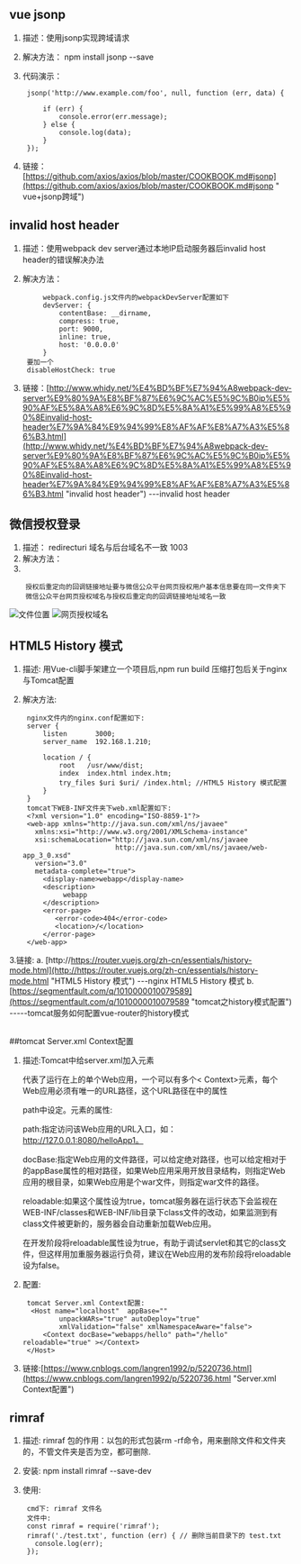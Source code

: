 ## vue jsonp 
1. 描述：使用jsonp实现跨域请求
2. 解决方法： npm install jsonp --save
3. 代码演示：

    	jsonp('http://www.example.com/foo', null, function (err, data) {

			if (err) {
				console.error(err.message);
			} else {
				console.log(data);
			}
		});

4. 链接：[https://github.com/axios/axios/blob/master/COOKBOOK.md#jsonp](https://github.com/axios/axios/blob/master/COOKBOOK.md#jsonp " vue+jsonp跨域")
## 
## invalid host header
1. 描述：使用webpack dev server通过本地IP启动服务器后invalid host header的错误解决办法
2. 解决方法： 
 
			webpack.config.js文件内的webpackDevServer配置如下
			devServer: {
			    contentBase: __dirname,
			    compress: true,
			    port: 9000,
			    inline: true,
			    host: '0.0.0.0'
			}
		要加一个
        disableHostCheck: true


3. 链接：[http://www.whidy.net/%E4%BD%BF%E7%94%A8webpack-dev-server%E9%80%9A%E8%BF%87%E6%9C%AC%E5%9C%B0ip%E5%90%AF%E5%8A%A8%E6%9C%8D%E5%8A%A1%E5%99%A8%E5%90%8Einvalid-host-header%E7%9A%84%E9%94%99%E8%AF%AF%E8%A7%A3%E5%86%B3.html](http://www.whidy.net/%E4%BD%BF%E7%94%A8webpack-dev-server%E9%80%9A%E8%BF%87%E6%9C%AC%E5%9C%B0ip%E5%90%AF%E5%8A%A8%E6%9C%8D%E5%8A%A1%E5%99%A8%E5%90%8Einvalid-host-header%E7%9A%84%E9%94%99%E8%AF%AF%E8%A7%A3%E5%86%B3.html "invalid host header") ---invalid host header
##


## 微信授权登录
1. 描述： redirecturi 域名与后台域名不一致 1003
2. 解决方法： 
3. 
	
		授权后重定向的回调链接地址要与微信公众平台网页授权用户基本信息要在同一文件夹下
		微信公众平台网页授权域名与授权后重定向的回调链接地址域名一致

![文件位置](https://i.imgur.com/jEpYfFC.png)
![网页授权域名](https://i.imgur.com/JiOzJ5M.png)
##

## HTML5 History 模式
1. 描述: 用Vue-cli脚手架建立一个项目后,npm run build 压缩打包后关于nginx与Tomcat配置
2. 解决方法:
    
  			
        nginx文件内的nginx.conf配置如下:
		server {
        	listen       3000;
        	server_name  192.168.1.210;

	        location / {
	            root   /usr/www/dist;
	            index  index.html index.htm;
	            try_files $uri $uri/ /index.html; //HTML5 History 模式配置
	        }
        }
        tomcat下WEB-INF文件夹下web.xml配置如下:
		<?xml version="1.0" encoding="ISO-8859-1"?>
		<web-app xmlns="http://java.sun.com/xml/ns/javaee"
		  xmlns:xsi="http://www.w3.org/2001/XMLSchema-instance"
		  xsi:schemaLocation="http://java.sun.com/xml/ns/javaee
		                      http://java.sun.com/xml/ns/javaee/web-app_3_0.xsd"
		  version="3.0"
		  metadata-complete="true">
			<display-name>webapp</display-name>
			<description>
			     webapp
			</description>
		    <error-page>  
			   <error-code>404</error-code>  
			   <location>/</location>  
			</error-page>  
		</web-app>
 3.链接: 
 a. [http://https://router.vuejs.org/zh-cn/essentials/history-mode.html](http://https://router.vuejs.org/zh-cn/essentials/history-mode.html "HTML5 History 模式")  ---nginx HTML5 History 模式
 b.[https://segmentfault.com/q/1010000010079589](https://segmentfault.com/q/1010000010079589 "tomcat之history模式配置") -----tomcat服务如何配置vue-router的history模式
##

##tomcat Server.xml Context配置
1. 描述:Tomcat中给server.xml加入<Context>元素

	<Context>代表了运行在<Host>上的单个Web应用，一个<Host>可以有多个< Context>元素，每个Web应用必须有唯一的URL路径，这个URL路径在<Context>中的属性
	
	path中设定。<Context>元素的属性: 
	
	path:指定访问该Web应用的URL入口，如：http://127.0.0.1:8080/helloApp1。 
	
	docBase:指定Web应用的文件路径，可以给定绝对路径，也可以给定相对于<Host>的appBase属性的相对路径，如果Web应用采用开放目录结构，则指定Web应用的根目录，如果Web应用是个war文件，则指定war文件的路径。
	
	
	reloadable:如果这个属性设为true，tomcat服务器在运行状态下会监视在WEB-INF/classes和WEB-INF/lib目录下class文件的改动，如果监测到有class文件被更新的，服务器会自动重新加载Web应用。
	
	在开发阶段将reloadable属性设为true，有助于调试servlet和其它的class文件，但这样用加重服务器运行负荷，建议在Web应用的发布阶段将reloadable设为false。
2. 配置:
	
		tomcat Server.xml Context配置: 
	     <Host name="localhost"  appBase=""
	            unpackWARs="true" autoDeploy="true"
	            xmlValidation="false" xmlNamespaceAware="false">
			<Context docBase="webapps/hello" path="/hello"  reloadable="true" ></Context>
	    </Host>

3. 链接:[https://www.cnblogs.com/langren1992/p/5220736.html](https://www.cnblogs.com/langren1992/p/5220736.html "Server.xml Context配置")
##

## rimraf
1. 描述: rimraf 包的作用：以包的形式包装rm -rf命令，用来删除文件和文件夹的，不管文件夹是否为空，都可删除.
2. 安装: npm install rimraf --save-dev
3. 使用:

  		cmd下: rimraf 文件名
		文件中: 
		const rimraf = require('rimraf');
		rimraf('./test.txt', function (err) { // 删除当前目录下的 test.txt
		  console.log(err);
		});

##
		        
     

		